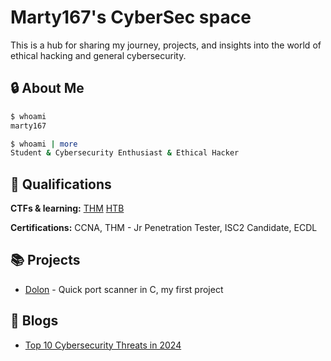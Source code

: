 # Marty167's CyberSec space
 This is a hub for sharing my journey, projects, and insights into the world of ethical hacking and general cybersecurity.
## 🔒 About Me

```bash
$ whoami
marty167

$ whoami | more
Student & Cybersecurity Enthusiast & Ethical Hacker
```

## 🏅 Qualifications

**CTFs & learning:**
[THM](https://tryhackme.com/r/p/Marty167)
[HTB](https://app.hackthebox.com/profile/963995)

**Certifications:**
CCNA, THM - Jr Penetration Tester, ISC2 Candidate, ECDL


## 📚 Projects

- [Dolon](https://github.com/Marty167-sec/dolon) - Quick port scanner in C, my first project


## 📝 Blogs

 - [Top 10 Cybersecurity Threats in 2024](./blogs/Top_10_Cybersecurity_Threats_in_2024.md)
